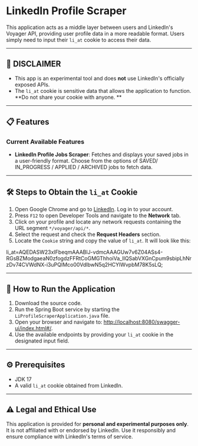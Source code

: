 # LinkedIn Profile Scraper

This application acts as a middle layer between users and LinkedIn's Voyager API, providing user profile data in a more
readable format. Users simply need to input their `li_at` cookie to access their data.

---

## 🚨 DISCLAIMER

- This app is an experimental tool and does **not** use LinkedIn's officially exposed APIs.
- The `li_at` cookie is sensitive data that allows the application to function. **Do not share your cookie with anyone.
  **

---

## 📋 Features

### **Current Available Features**

- **LinkedIn Profile Jobs Scraper**: Fetches and displays your saved jobs in a user-friendly format.
  Choose from the options of SAVED/ IN_PROGRESS / APPLIED / ARCHIVED jobs to fetch data.
---

## 🛠️ Steps to Obtain the `li_at` Cookie

1. Open Google Chrome and go to [LinkedIn](https://linkedin.com). Log in to your account.
2. Press `F12` to open Developer Tools and navigate to the **Network** tab.
3. Click on your profile and locate any network requests containing the URL segment `*/voyager/api/*`.
4. Select the request and check the **Request Headers** section.
5. Locate the `Cookie` string and copy the value of `li_at`. It will look like this:

li_at=AQEDASW23xIFbeqmAAABlJ-vdmcAAAGUw7v6Z04ASs4-RGsBZModgaeaN0zfogdzFFRtCoGMGThhoiVa_lIQSabVXGnCpum9sbipLhNrzDv74CVWdNX-i3uPQIMco00VdlbwN5q2HCYlWvpbM78K5sLQ;

---

## 🚀 How to Run the Application

1. Download the source code.
2. Run the Spring Boot service by starting the `LiProfileScraperApplication.java` file.
3. Open your browser and navigate
   to: [http://localhost:8080/swagger-ui/index.html#/](http://localhost:8080/swagger-ui/index.html#/).
4. Use the available endpoints by providing your `li_at` cookie in the designated input field.

---

## ⚙️ Prerequisites

- JDK 17
- A valid `li_at` cookie obtained from LinkedIn.

---

## ⚠️ Legal and Ethical Use

This application is provided for **personal and experimental purposes only**. It is not affiliated with or endorsed by
LinkedIn. Use it responsibly and ensure compliance with LinkedIn's terms of service.
